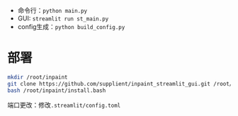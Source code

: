 * 命令行：`python main.py`
* GUI: `streamlit run st_main.py`
* config生成：`python build_config.py`

# 部署
``` bash
mkdir /root/inpaint
git clone https://github.com/supplient/inpaint_streamlit_gui.git /root/inpaint
bash /root/inpaint/install.bash
```

端口更改：修改`.streamlit/config.toml`